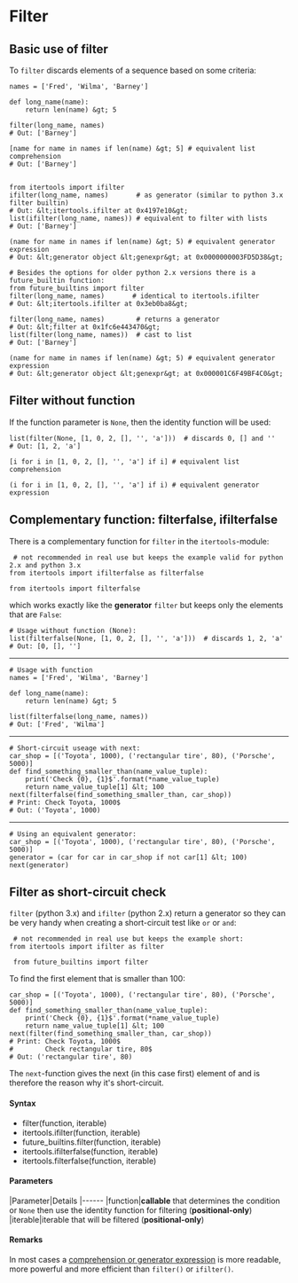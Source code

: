 # Filter



## Basic use of filter


To `filter` discards elements of a sequence based on some criteria:

```
names = ['Fred', 'Wilma', 'Barney']

def long_name(name):
    return len(name) &gt; 5

```

```
filter(long_name, names)
# Out: ['Barney']

[name for name in names if len(name) &gt; 5] # equivalent list comprehension
# Out: ['Barney']


from itertools import ifilter
ifilter(long_name, names)       # as generator (similar to python 3.x filter builtin)
# Out: &lt;itertools.ifilter at 0x4197e10&gt;
list(ifilter(long_name, names)) # equivalent to filter with lists
# Out: ['Barney']

(name for name in names if len(name) &gt; 5) # equivalent generator expression
# Out: &lt;generator object &lt;genexpr&gt; at 0x0000000003FD5D38&gt;

```

```
# Besides the options for older python 2.x versions there is a future_builtin function:
from future_builtins import filter
filter(long_name, names)       # identical to itertools.ifilter
# Out: &lt;itertools.ifilter at 0x3eb0ba8&gt;

```

```
filter(long_name, names)        # returns a generator
# Out: &lt;filter at 0x1fc6e443470&gt;
list(filter(long_name, names))  # cast to list
# Out: ['Barney']

(name for name in names if len(name) &gt; 5) # equivalent generator expression
# Out: &lt;generator object &lt;genexpr&gt; at 0x000001C6F49BF4C0&gt;

```



## Filter without function


If the function parameter is `None`, then the identity function will be used:

```
list(filter(None, [1, 0, 2, [], '', 'a']))  # discards 0, [] and ''   
# Out: [1, 2, 'a']

```

```
[i for i in [1, 0, 2, [], '', 'a'] if i] # equivalent list comprehension

```

```
(i for i in [1, 0, 2, [], '', 'a'] if i) # equivalent generator expression

```



## Complementary function: filterfalse, ifilterfalse


There is a complementary function for `filter` in the `itertools`-module:

```
 # not recommended in real use but keeps the example valid for python 2.x and python 3.x
from itertools import ifilterfalse as filterfalse

```

```
from itertools import filterfalse

```

which works exactly like the **generator** `filter` but keeps only the elements that are `False`:

```
# Usage without function (None):
list(filterfalse(None, [1, 0, 2, [], '', 'a']))  # discards 1, 2, 'a' 
# Out: [0, [], '']

```

---


```
# Usage with function
names = ['Fred', 'Wilma', 'Barney']

def long_name(name):
    return len(name) &gt; 5

list(filterfalse(long_name, names))
# Out: ['Fred', 'Wilma']

```

---


```
# Short-circuit useage with next:
car_shop = [('Toyota', 1000), ('rectangular tire', 80), ('Porsche', 5000)]
def find_something_smaller_than(name_value_tuple):
    print('Check {0}, {1}$'.format(*name_value_tuple)
    return name_value_tuple[1] &lt; 100
next(filterfalse(find_something_smaller_than, car_shop))
# Print: Check Toyota, 1000$
# Out: ('Toyota', 1000)

```

---


```
# Using an equivalent generator:
car_shop = [('Toyota', 1000), ('rectangular tire', 80), ('Porsche', 5000)]
generator = (car for car in car_shop if not car[1] &lt; 100)
next(generator)

```



## Filter as short-circuit check


`filter` (python 3.x) and `ifilter` (python 2.x) return a generator so they can be very handy when creating a short-circuit test like `or` or `and`:

```
 # not recommended in real use but keeps the example short:
from itertools import ifilter as filter

```

```
 from future_builtins import filter

```

To find the first element that is smaller than 100:

```
car_shop = [('Toyota', 1000), ('rectangular tire', 80), ('Porsche', 5000)]
def find_something_smaller_than(name_value_tuple):
    print('Check {0}, {1}$'.format(*name_value_tuple)
    return name_value_tuple[1] &lt; 100
next(filter(find_something_smaller_than, car_shop))
# Print: Check Toyota, 1000$
#        Check rectangular tire, 80$
# Out: ('rectangular tire', 80)

```

The `next`-function gives the next (in this case first) element of and is therefore the reason why it's short-circuit.



#### Syntax


- filter(function, iterable)
- itertools.ifilter(function, iterable)
- future_builtins.filter(function, iterable)
- itertools.ifilterfalse(function, iterable)
- itertools.filterfalse(function, iterable)



#### Parameters


|Parameter|Details
|------
|function|**callable** that determines the condition or `None` then use the identity function for filtering (**positional-only**)
|iterable|iterable that will be filtered (**positional-only**)



#### Remarks


In most cases a [comprehension or generator expression](http://web.archive.org/web/20170816193728/http://stackoverflow.com/documentation/python/196/comprehensions#t=20160402024454867219) is more readable, more powerful and more efficient than `filter()` or `ifilter()`.

